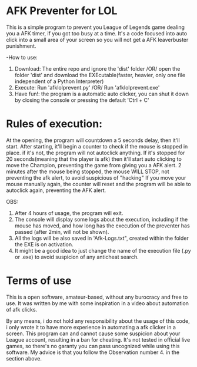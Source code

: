 # AFK Preventer for LOL

  This is a simple program to prevent you League of Legends game dealing you a AFK timer, if you got too busy at a time.
  It's a code focused into auto click into a small area of your screen so you will not get a AFK leaverbuster punishment.

-How to use:
  1. Download: The entire repo and ignore the 'dist' folder /OR/ open the folder 'dist' and download the EXEcutable(faster, heavier, only one file independent of a Python Interpreter)
  2. Execute: Run 'afklolprevent.py' /OR/ Run 'afklolprevent.exe'
  3. Have fun!: the program is a automatic auto clicker, you can shut it down by closing the console or pressing the default 'Ctrl + C'


# Rules of execution:
  At the opening, the program will countdown a 5 seconds delay, then it'll start. 
  After starting, it'll begin a counter to check if the mouse is stopped in place. if it's not, the program will not autoclick anything.
  If it's stopped for 20 seconds(meaning that the player is afk) then it'll start auto clicking to move the Champion, preventing the game from giving you a AFK alert.
  2 minutes after the mouse being stopped, the mouse WILL STOP, not preventing the afk alert, to avoid suspicious of "hacking"
  If you move your mouse manually again, the counter will reset and the program will be able to autoclick again, preventing the AFK alert.


  OBS: 
  1. After 4 hours of usage, the program will exit.
  2. The console will display some logs about the execution, including if the mouse has moved, and how long has the execution of the preventer has passed (after 2min, will not be shown).
  3. All the logs will be also saved in 'Afk-Logs.txt", created within the folder the EXE is on activation.
  4. It might be a good idea to just change the name of the execution file (.py or .exe) to avoid suspicion of any anticheat search.


  
# Terms of use
This is a open software, amateur-based, without any burocracy and free to use. It was written by me with some inspiration in a video about automation of afk clicks.

By any means, i do not hold any responsibility about the usage of this code, i only wrote it to have more experience in automating a afk clicker in a screen.
This program can and cannot cause some suspicion about your League account, resulting in a ban for cheating. It's not tested in official live games, 
so there's no garanty you can pass uncognized while using this software. My advice is that you follow the Observation number 4. in the section above.
